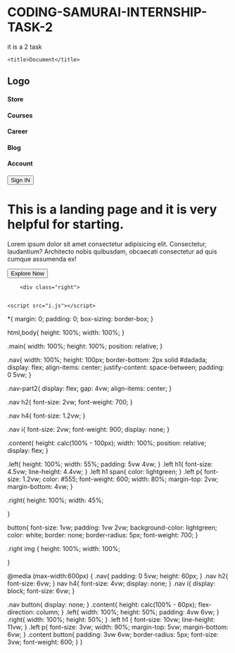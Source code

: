 # CODING-SAMURAI-INTERNSHIP-TASK-2
it is a 2 task 

<!DOCTYPE html>
<html lang="en">
<head>
 
    <title>Document</title>
</head>
<link
    href="https://cdn.jsdelivr.net/npm/remixicon@4.5.0/fonts/remixicon.css"
    rel="stylesheet"
/>
<link rel="stylesheet" href="i.css">
<body>
    <div class="main">
     <div class="nav">
        <h2>Logo</h2>
        <div  class="nav-part2">
            <h4>Store</h4>
            <h4>Courses</h4>
            <h4>Career</h4>
            <h4>Blog</h4>
            <h4>Account</h4>
            <button>Sign IN</button>
            <i class="ri-menu-3-fill"></i>
        </div>
     </div>
     <div class="content">
        <div class="left">
            <h1>This is a  <span>landing page</span>
                 and it is very helpful for starting.</h1>
            <p>Lorem ipsum dolor sit amet consectetur adipisicing elit. Consectetur, laudantium? Architecto nobis quibusdam, obcaecati consectetur ad quis cumque assumenda ex!</p>
        <button>Explore Now</button>
        </div>

        <div class="right">
<img src="https://tse3.mm.bing.net/th/id/OIP.qNfq_R68u7XK7m8Hf3yNjQHaHX?r=0&rs=1&pid=ImgDetMain&o=7&rm=3" alt="">
        </div>
     </div>
    </div>
   


    <script src="i.js"></script>
</body>
</html>

*{
    margin: 0;
    padding: 0;
    box-sizing: border-box;
}

html,body{
    height: 100%;
    width: 100%;
}

.main{
    width: 100%;
    height: 100%;
    position: relative;
}

.nav{
    width: 100%;
    height: 100px;
   border-bottom: 2px solid #dadada;
    display: flex;
    align-items: center;
    justify-content: space-between;
    padding: 0 5vw;
}

.nav-part2{
    display: flex;
   gap: 4vw;
   align-items: center;
}

.nav h2{
    font-size: 2vw;
    font-weight: 700;
}

.nav h4{
    font-size: 1.2vw;
}


.nav i{
    font-size: 2vw;
    font-weight: 900;
    display: none;
}

.content{
    height: calc(100% - 100px);
    width: 100%;
   position: relative;
     display: flex;
}

.left{
    height: 100%;
    width: 55%;
    padding: 5vw 4vw;
}
.left h1{
 font-size: 4.5vw;
 line-height: 4.4vw;
}
.left h1 span{
    color: lightgreen;
}
.left p{
    font-size: 1.2vw;
    color: #555;
    font-weight: 600;
    width: 80%;
    margin-top: 2vw;
    margin-bottom: 4vw;
}

.right{
    height: 100%;
    width: 45%;
    
}

button{
font-size: 1vw;
padding: 1vw 2vw;
background-color: lightgreen;
color: white;
border: none;
border-radius: 5px;
font-weight: 700;
}

.right img {
    height: 100%;
    width: 100%;
   
}







@media (max-width:600px) {
.nav{
padding: 0 5vw;
height: 60px;
}
.nav h2{
    font-size: 6vw;
}
nav h4{
    font-size: 4vw;
    display: none;
}
.nav i{
    display: block;
    font-size: 6vw;
}

.nav button{
    display: none;
}
.content{
    height: calc(100% - 60px);
flex-direction: column;
}
.left{
    width: 100%;
    height: 50%;
    padding: 4vw 6vw;
}
.right{
    width: 100%;
    height: 50%;
}
.left h1 {
    font-size: 10vw;
    line-height: 11vw;
}
.left p{
    font-size: 3vw;
    width: 90%;
    margin-top: 5vw;
    margin-bottom: 6vw;
}
.content button{
    padding: 3vw 6vw;
    border-radius: 5px;
    font-size: 3vw;
    font-weight: 600;
}
}


